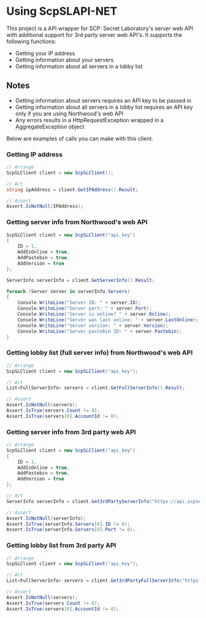 # Using ScpSLAPI-NET
This project is a API wrapper for SCP: Secret Laboratory's server web API with additional support for 3rd party server web API's. It supports the following functions:
- Getting your IP address
- Getting information about your servers
- Getting information about all servers in a lobby list

## Notes
- Getting information about servers requires an API key to be passed in
- Getting information about all servers in a lobby list requires an API key only if you are using Northwood's web API
- Any errors results in a HttpRequestException wrapped in a AggregateException object

Below are examples of calls you can make with this client.

### Getting IP address
```csharp
// Arrange
ScpSLClient client = new ScpSLClient();

// Act
string ipAddress = client.GetIPAddress().Result;

// Assert
Assert.IsNotNull(IPAddress);
```

### Getting server info from Northwood's web API
```csharp
ScpSLClient client = new ScpSLClient("api_key")
{
    ID = 1,
    AddIsOnline = true,
    AddPastebin = true,
    AddVersion = true
};

ServerInfo serverInfo = client.GetServerInfo().Result;

foreach (Server server in serverInfo.Servers)
{
	Console.WriteLine("Server ID: " + server.ID);
	Console.WriteLine("Server port: " + server.Port);
	Console.WriteLine("Server is online? " + server.Online);
	Console.WriteLine("Server was last online: " + server.LastOnline);
	Console.WriteLine("Server version: " + server.Version);
	Console.WriteLine("Server pastebin ID: " + server.Pastebin);
}
```

### Getting lobby list (full server info) from Northwood's web API
```csharp
// Arrange
ScpSLClient client = new ScpSLClient("api_key");

// Act
List<FullServerInfo> servers = client.GetFullServerInfo().Result;

// Assert
Assert.IsNotNull(servers);
Assert.IsTrue(servers.Count != 0);
Assert.IsTrue(servers[0].AccountId != 0);
```

### Getting server info from 3rd party web API
```csharp
// Arrange
ScpSLClient client = new ScpSLClient("api_key")
{
    ID = 1,
    AddIsOnline = true,
    AddPastebin = true,
    AddVersion = true
};

// Act
ServerInfo serverInfo = client.Get3rdPartyServerInfo("https://api.scpsecretlab.pl/serverinfo").Result;

// Assert
Assert.IsNotNull(serverInfo);
Assert.IsTrue(serverInfo.Servers[0].ID != 0);
Assert.IsTrue(serverInfo.Servers[0].Port != 0);
```

### Getting lobby list from 3rd party API
```csharp
// Arrange
ScpSLClient client = new ScpSLClient("api_key");

// Act
List<FullServerInfo> servers = client.Get3rdPartyFullServerInfo("https://api.scpsecretlab.pl/lobbylist").Result;

// Assert
Assert.IsNotNull(servers);
Assert.IsTrue(servers.Count != 0);
Assert.IsTrue(servers[0].AccountId != 0);
```
